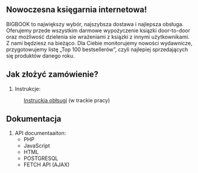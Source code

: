 <h2>Nowoczesna księgarnia internetowa!</h2>
<p>BIGBOOK to największy wybór, najszybsza dostawa i najlepsza obsługa.
    Oferujemy przede wszystkim darmowe wypożyczenie ksiązki door-to-door oraz możliwość 
    dzielenia sie wrażeniami z ksiązki z innymi użytkownikami. Z nami będziesz na bieżąco.
    Dla Ciebie monitorujemy nowości wydawnicze, przygotowujemy listę „Top 100 bestsellerów”,
    czyli najlepiej sprzedających się produktów danego roku.</p>

<h2>Jak złożyć zamówienie?</h2>
<ol>
  <li>Instrukcje: <ul>
<p><a href="http://example.com">Instruckja obłsugi</a> (w  trackie pracy)</p>
  </ul></li></ol>


<h2>Dokumentacja</h2>

<ol>
  <li>API documentaaiton: <ul>
      <li>PHP</li>
      <li>JavaScript</li>
<li>HTML</li>
<li>POSTGRESQL</li>
<li>FETCH API (AJAX)</li>
  </ul></li></ol>


